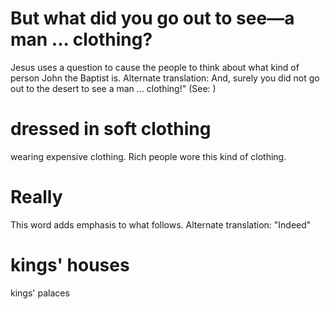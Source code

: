 
# But what did you go out to see—a man ... clothing?
Jesus uses a question to cause the people to think about what kind of person John the Baptist is. Alternate translation: And, surely you did not go out to the desert to see a man ... clothing!" (See: )

# dressed in soft clothing
wearing expensive clothing. Rich people wore this kind of clothing.

# Really
This word adds emphasis to what follows. Alternate translation: "Indeed"

# kings' houses
kings' palaces